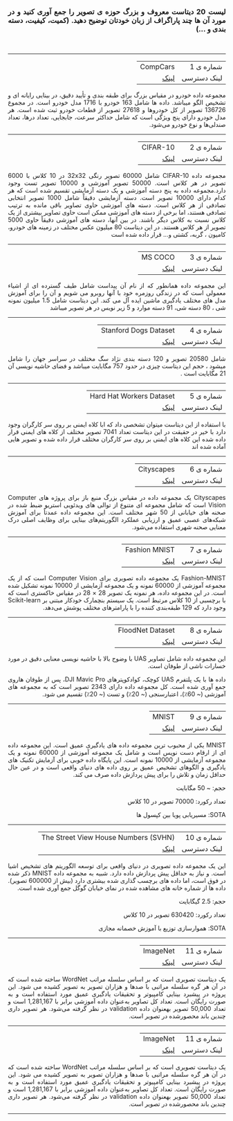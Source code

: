 <div dir="rtl" align="justify">
<h3>لیست 20 دیتاست معروف و بزرگ حوزه ی تصویر را جمع آوری کنید و در مورد آن ها چند پاراگراف از زبان خودتان توضیح دهید. (کمیت، کیفیت، دسته بندی و ...)</h3><br/>
</div>
<hr/>

<div dir="rtl" align="justify">
  <table>
 <tr>
   <td>شماره ی 1</td>
   <td>CompCars</td>
 </tr>
  <tr>
    <td>لینک دسترسی</td>
    <td><a href="http://ai.stanford.edu/~jkrause/cars/car_dataset.html">لینک</a></td>
  </tr>
</table>
  مجموعه داده خودرو در مقیاس بزرگ برای طبقه بندی و تأیید دقیق، در بینایی رایانه ای و تشخیص الگو میباشد. داده ها شامل 163 خودرو با 1716 مدل خودرو است. در مجموع 136726 تصویر از کل خودروها و 27618 تصویر از قطعات خودرو ثبت شده است. هر مدل خودرو دارای پنج ویژگی است که شامل حداکثر سرعت، جابجایی، تعداد درها، تعداد صندلی‌ها و نوع خودرو می‌شود.
</div><hr/>


<div dir="rtl" align="justify">
  <table>
 <tr>
   <td>شماره ی 2</td>
   <td>CIFAR-10</td>
 </tr>
  <tr>
    <td>لینک دسترسی</td>
    <td><a href="https://www.cs.toronto.edu/~kriz/cifar.html">لینک</a></td>
  </tr>
</table>
  مجموعه داده CIFAR-10 شامل 60000 تصویر رنگی 32x32 در 10 کلاس با 6000 تصویر در هر کلاس است. 50000 تصویر آموزشی و 10000 تصویر تست وجود دارد.مجموعه داده به پنج دسته آموزشی و یک دسته آزمایشی تقسیم شده است که هر کدام دارای 10000 تصویر است. دسته آزمایشی دقیقاً شامل 1000 تصویر انتخابی تصادفی از هر کلاس است. دسته های آموزشی حاوی تصاویر باقی مانده به ترتیب تصادفی هستند، اما برخی از دسته های آموزشی ممکن است حاوی تصاویر بیشتری از یک کلاس نسبت به کلاس دیگر باشند. در بین آنها، دسته های آموزشی دقیقاً حاوی 5000 تصویر از هر کلاس هستند.
   در این دیتاست 80 میلیون عکس مختلف در زمینه های خودرو، کامیون ، گربه، کشتی و... قرار داده شده است
</div><hr/>


<div dir="rtl" align="justify">
  <table>
 <tr>
   <td>شماره ی 3</td>
   <td>MS COCO</td>
 </tr>
  <tr>
    <td>لینک دسترسی</td>
    <td><a href="https://cocodataset.org/#download">لینک</a></td>
  </tr>
</table>
  این مجموعه داده همانطور که از نام آن پیداست شامل طیف گسترده ای از اشیاء معمولی است که در زندگی روزمره خود با آنها روبرو می شویم و آن را برای آموزش مدل های مختلف یادگیری ماشین ایده آل می کند. این دیتاست شامل 1.5 میلیون نمونه شی ، 80 دسته شی، 91 دسته موارد و 5 زیر نویس در هر تصویر میباشد
</div><hr/>


<div dir="rtl" align="justify">
  <table>
 <tr>
   <td>شماره ی 4</td>
   <td>Stanford Dogs Dataset</td>
 </tr>
  <tr>
    <td>لینک دسترسی</td>
    <td><a href="http://vision.stanford.edu/aditya86/ImageNetDogs/">لینک</a></td>
  </tr>
</table>
  شامل 20580 تصویر و 120 دسته بندی نژاد سگ مختلف در سراسر جهان را شامل میشود ، حجم این دیتاست چیزی در حدود 757 مگابایت میباشد و فضای حاشیه نویسی آن 21 مگابایت است . 
</div><hr/>



<div dir="rtl" align="justify">
  <table>
 <tr>
   <td>شماره ی 5</td>
   <td>Hard Hat Workers Dataset</td>
 </tr>
  <tr>
    <td>لینک دسترسی</td>
    <td><a href="https://public.roboflow.com/object-detection/hard-hat-workers/">لینک</a></td>
  </tr>
</table> 
  با استفاده از این دیتاست میتوان تشخصی داد که ابا کلاه ایمنی بر روی سر کارگران وجود دارد با  خیر در حقیقت در این دیتاست تعداد 7041 تصویر مختلف از کلاه های ایمنی قرار داده شده این کلاه های ایمنی بر روی سر کارگران مختلف قرار داده شده و تصویر هایی آماده شده اند
</div><hr/>

<div dir="rtl" align="justify">
  <table>
 <tr>
   <td>شماره ی 6</td>
   <td>Cityscapes</td>
 </tr>
  <tr>
    <td>لینک دسترسی</td>
    <td><a href="https://www.cityscapes-dataset.com/">لینک</a></td>
  </tr>
</table> Cityscapes یک مجموعه داده در مقیاس بزرگ منبع باز برای پروژه های Computer Vision است که شامل مجموعه ای متنوع از توالی های ویدئویی استریو ضبط شده در صحنه های خیابانی از 50 شهر مختلف است.  این مجموعه داده عمدتاً برای آموزش شبکه‌های عصبی عمیق و ارزیابی عملکرد الگوریتم‌های بینایی برای وظایف اصلی درک معنایی صحنه شهری استفاده می‌شود.
</div><hr/>


<div dir="rtl" align="justify">
  <table>
 <tr>
   <td>شماره ی 7</td>
   <td>Fashion MNIST</td>
 </tr>
  <tr>
    <td>لینک دسترسی</td>
    <td><a href="https://github.com/zalandoresearch/fashion-mnist">لینک</a></td>
  </tr>
</table> 
  Fashion-MNIST یک مجموعه داده تصویری برای Computer Vision است که از یک مجموعه آموزشی از 60000 نمونه و یک مجموعه آزمایشی از 10000 نمونه تشکیل شده است. در این مجموعه داده، هر نمونه یک تصویر 28 × 28 در مقیاس خاکستری است که با برچسبی از 10 کلاس مرتبط است. یک سیستم بنچمارک خودکار مبتنی بر Scikit-learn وجود دارد که 129 طبقه‌بندی کننده را با پارامترهای مختلف پوشش می‌دهد.
</div><hr/>



<div dir="rtl" align="justify">
  <table>
 <tr>
   <td>شماره ی 8</td>
   <td>FloodNet Dataset</td>
 </tr>
  <tr>
    <td>لینک دسترسی</td>
    <td><a href="https://github.com/BinaLab/FloodNet-Challenge-EARTHVISION2021">لینک</a></td>
  </tr>
</table> 
  این مجموعه داده شامل تصاویر UAS با وضوح بالا با حاشیه نویسی معنایی دقیق در مورد خسارات ناشی از طوفان است.

داده ها با یک پلتفرم UAS کوچک، کوادکوپترهای DJI Mavic Pro، پس از طوفان هاروی جمع آوری شده است. کل مجموعه داده دارای 2343 تصویر است که به مجموعه های آموزشی (~ 60٪)، اعتبارسنجی (~ 20٪) و تست (~ 20٪) تقسیم می شود.
</div><hr/>



<div dir="rtl" align="justify">
  <table>
 <tr>
   <td>شماره ی 9</td>
   <td>MNIST</td>
 </tr>
  <tr>
    <td>لینک دسترسی</td>
    <td><a href="https://datahack.analyticsvidhya.com/contest/practice-problem-identify-the-digits/">لینک</a></td>
  </tr>
</table> 
  MNIST یکی از محبوب ترین مجموعه داده های یادگیری عمیق است. این مجموعه داده ای از ارقام دست نویس است و شامل یک مجموعه آموزشی از 60000 نمونه و یک مجموعه آزمایشی از 10000 نمونه است. این پایگاه داده خوبی برای آزمایش تکنیک های یادگیری و الگوهای تشخیص عمیق بر روی داده های دنیای واقعی است و در عین حال حداقل زمان و تلاش را برای پیش پردازش داده صرف می کند.

حجم: ~ 50 مگابایت

تعداد رکورد: 70000 تصویر در 10 کلاس
<p dir="rtl">
SOTA: مسیریابی پویا بین کپسول ها
  </p>
</div><hr/>



<div dir="rtl" align="justify">
  <table>
 <tr>
   <td>شماره ی 10</td>
   <td>The Street View House Numbers (SVHN)</td>
 </tr>
  <tr>
    <td>لینک دسترسی</td>
    <td><a href="http://ufldl.stanford.edu/housenumbers/">لینک</a></td>
  </tr>
</table> 
  این یک مجموعه داده تصویری در دنیای واقعی برای توسعه الگوریتم های تشخیص اشیا است. و نیاز به حداقل پیش پردازش داده دارد. شبیه به مجموعه داده MNIST ذکر شده در فوق است، اما داده های برچسب گذاری شده بیشتری دارد (بیش از 600000 تصویر). داده ها از شماره خانه های مشاهده شده در نمای خیابان گوگل جمع آوری شده است.

حجم: 2.5 گیگابایت

تعداد رکورد: 630420 تصویر در 10 کلاس

<p dir="rtl">
SOTA: هموارسازی توزیع با آموزش خصمانه مجازی
  </p>
</div><hr/>



<div dir="rtl" align="justify">
  <table>
 <tr>
   <td>شماره ی 11</td>
   <td>ImageNet</td>
 </tr>
  <tr>
    <td>لینک دسترسی</td>
    <td><a href="https://image-net.org/">لینک</a></td>
  </tr>
</table> 
  یک دیتاست تصویری است که بر اساس سلسله مراتب WordNet ساخته شده است که در آن هر گره سلسله مراتبی با صدها و هزاران تصویر به تصویر کشیده می شود. این پروژه در پیشبرد بینایی کامپیوتر و تحقیقات یادگیری عمیق مورد استفاده است و به صورت رایگان است. تعداد کل تصاویر به‌عنوان داده آموزشی برابر با 1,281,167 است و تعداد 50,000 تصویر بهعنوان داده validation در نظر گرفته می‌شود. هر تصویر داری چندین باند محصور‌شده در تصویر است.
</div><hr/>



<div dir="rtl" align="justify">
  <table>
 <tr>
   <td>شماره ی 11</td>
   <td>ImageNet</td>
 </tr>
  <tr>
    <td>لینک دسترسی</td>
    <td><a href="https://image-net.org/">لینک</a></td>
  </tr>
</table> 
  یک دیتاست تصویری است که بر اساس سلسله مراتب WordNet ساخته شده است که در آن هر گره سلسله مراتبی با صدها و هزاران تصویر به تصویر کشیده می شود. این پروژه در پیشبرد بینایی کامپیوتر و تحقیقات یادگیری عمیق مورد استفاده است و به صورت رایگان است. تعداد کل تصاویر به‌عنوان داده آموزشی برابر با 1,281,167 است و تعداد 50,000 تصویر بهعنوان داده validation در نظر گرفته می‌شود. هر تصویر داری چندین باند محصور‌شده در تصویر است.
</div><hr/>
